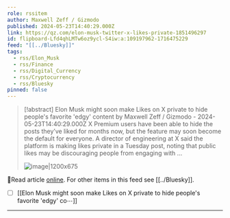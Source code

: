 ```yaml
---
role: rssitem
author: Maxwell Zeff / Gizmodo
published: 2024-05-23T14:40:29.000Z
link: https://qz.com/elon-musk-twitter-x-likes-private-1851496297
id: flipboard-Lfd4qhLMTw6oz9ycl-S4iw:a:109197962-1716475229
feed: "[[../Bluesky]]"
tags:
  - rss/Elon_Musk
  - rss/Finance
  - rss/Digital_Currency
  - rss/Cryptocurrency
  - rss/Bluesky
pinned: false
---
```

> [!abstract] Elon Musk might soon make Likes on X private to hide people's favorite 'edgy' content by Maxwell Zeff / Gizmodo - 2024-05-23T14:40:29.000Z
> X Premium users have been able to hide the posts they’ve liked for months now, but the feature may soon become the default for everyone. A director of engineering at X said the platform is making likes private in a Tuesday post, noting that public likes may be discouraging people from engaging with …
>
> ![image|1200x675](https://i.kinja-img.com/image/upload/c_fill,h_675,pg_1,q_80,w_1200/d0f0eb517862fbf31791896b080b14e1.jpg)

🔗Read article [online](https://qz.com/elon-musk-twitter-x-likes-private-1851496297). For other items in this feed see [[../Bluesky]].

- [ ] [[Elon Musk might soon make Likes on X private to hide people's favorite 'edgy' co⋯]]
- - -
